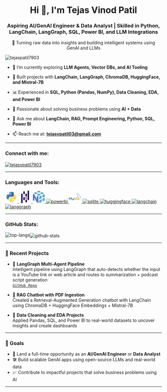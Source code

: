<h1 align="center">Hi 👋, I'm Tejas Vinod Patil</h1>
<h3 align="center">Aspiring AI/GenAI Engineer & Data Analyst | Skilled in Python, LangChain, LangGraph, SQL, Power BI, and LLM Integrations</h3>

<p align="center">
🚀 Turning raw data into insights and building intelligent systems using GenAI and LLMs
</p>

<p align="left"> <img src="https://komarev.com/ghpvc/?username=tejaspatil7903&label=Profile%20views&color=0e75b6&style=flat" alt="tejaspatil7903" /> </p>

- 🌱 I’m currently exploring **LLM Agents, Vector DBs, and AI Tooling**

- 💼 Built projects with **LangChain, LangGraph, ChromaDB, HuggingFace, and Mistral-7B**

- 📊 Experienced in **SQL, Python (Pandas, NumPy), Data Cleaning, EDA, and Power BI**

- 🧠 Passionate about solving business problems using **AI + Data**

- 💬 Ask me about **LangChain, RAG, Prompt Engineering, Python, SQL, Power BI**

- 📫 Reach me at: **tejasvpatil03@gmail.com**

---

<h3 align="left">Connect with me:</h3>
<p align="left">
<a href="https://linkedin.com/in/tejasvpatil7903" target="blank">
  <img align="center" src="https://raw.githubusercontent.com/rahuldkjain/github-profile-readme-generator/master/src/images/icons/Social/linked-in-alt.svg" alt="tejasvpatil7903" height="30" width="40" />
</a>
</p>

---

<h3 align="left">Languages and Tools:</h3>
<p align="left">
  <a href="https://www.python.org" target="_blank" rel="noreferrer">
    <img src="https://raw.githubusercontent.com/devicons/devicon/master/icons/python/python-original.svg" alt="python" width="40" height="40"/>
  </a>
  <a href="https://pandas.pydata.org/" target="_blank" rel="noreferrer">
    <img src="https://raw.githubusercontent.com/devicons/devicon/2ae2a900d2f041da66e950e4d48052658d850630/icons/pandas/pandas-original.svg" alt="pandas" width="40" height="40"/>
  </a>
  <a href="https://numpy.org/" target="_blank" rel="noreferrer">
    <img src="https://raw.githubusercontent.com/devicons/devicon/master/icons/numpy/numpy-original.svg" alt="numpy" width="40" height="40"/>
  </a>
  <a href="https://powerbi.microsoft.com/" target="_blank" rel="noreferrer">
    <img src="https://upload.wikimedia.org/wikipedia/commons/c/cf/New_Power_BI_Logo.svg" alt="powerbi" width="40" height="40"/>
  </a>
  <a href="https://www.mysql.com/" target="_blank" rel="noreferrer">
    <img src="https://raw.githubusercontent.com/devicons/devicon/master/icons/mysql/mysql-original-wordmark.svg" alt="mysql" width="40" height="40"/>
  </a>
  <a href="https://www.sqlite.org/" target="_blank" rel="noreferrer">
    <img src="https://www.vectorlogo.zone/logos/sqlite/sqlite-icon.svg" alt="sqlite" width="40" height="40"/>
  </a>
  <a href="https://huggingface.co/" target="_blank" rel="noreferrer">
    <img src="https://huggingface.co/front/assets/huggingface_logo-noborder.svg" alt="huggingface" width="40" height="40"/>
  </a>
  <a href="https://www.langchain.com/" target="_blank" rel="noreferrer">
    <img src="https://avatars.githubusercontent.com/u/139944167?s=200&v=4" alt="langchain" width="40" height="40"/>
  </a>
  <a href="https://github.com/langchain-ai/langgraph" target="_blank" rel="noreferrer">
    <img src="https://raw.githubusercontent.com/langchain-ai/langgraph/main/docs/static/img/logo-dark.svg" alt="langgraph" width="40" height="40"/>
  </a>
</p>

---

<h3 align="left">GitHub Stats:</h3>
<p>
  <img align="left" src="https://github-readme-stats.vercel.app/api/top-langs?username=tejaspatil7903&show_icons=true&locale=en&layout=compact" alt="top-langs" />
</p>

<p>
  <img align="center" src="https://github-readme-stats.vercel.app/api?username=tejaspatil7903&show_icons=true&locale=en" alt="github-stats" />
</p>

---

<h3 align="left">🧠 Recent Projects</h3>

- 🔹 **LangGraph Multi-Agent Pipeline**  
  Intelligent pipeline using LangGraph that auto-detects whether the input is a YouTube link or web article and routes to summarization + podcast script generation  
  [`GitHub Repo`](https://github.com/tejaspatil7903/AI-Agent)

- 🔹 **RAG Chatbot with PDF Ingestion**  
  Created a Retrieval-Augmented Generation chatbot with LangChain using ChromaDB + HuggingFace Embeddings + Mistral-7B

- 🔹 **Data Cleaning and EDA Projects**  
  Applied Pandas, SQL, and Power BI to real-world datasets to uncover insights and create dashboards

---

<h3 align="left">📌 Goals</h3>

- 🎯 Land a full-time opportunity as an **AI/GenAI Engineer** or **Data Analyst**
- 🛠️ Build scalable GenAI apps using open-source LLMs and real-world data
- 📈 Contribute to impactful projects that solve business problems using AI

---


